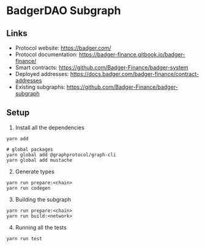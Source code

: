 # BadgerDAO Subgraph

## Links

- Protocol website: https://badger.com/
- Protocol documentation: https://badger-finance.gitbook.io/badger-finance/
- Smart contracts: https://github.com/Badger-Finance/badger-system
- Deployed addresses: https://docs.badger.com/badger-finance/contract-addresses
- Existing subgraphs: https://github.com/Badger-Finance/badger-subgraph

## Setup 

1. Install all the dependencies
```
yarn add

# global packages
yarn global add @graphprotocol/graph-cli
yarn global add mustache
```

2. Generate types
```
yarn run prepare:<chain>
yarn run codegen
```

3. Building the subgraph
```
yarn run prepare:<chain>
yarn run build:<network>
```

4. Running all the tests
```
yarn run test
```




